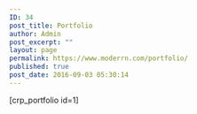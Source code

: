 ```yaml
---
ID: 34
post_title: Portfolio
author: Admin
post_excerpt: ""
layout: page
permalink: https://www.moderrn.com/portfolio/
published: true
post_date: 2016-09-03 05:30:14
---
```

[crp_portfolio id=1]